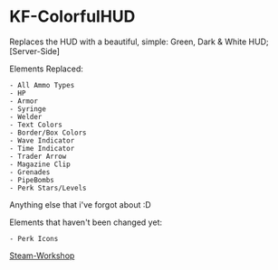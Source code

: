 # KF-ColorfulHUD

Replaces the HUD with a beautiful, simple: Green, Dark &amp; White HUD; [Server-Side]

Elements Replaced:

``` text
- All Ammo Types
- HP
- Armor
- Syringe
- Welder
- Text Colors
- Border/Box Colors
- Wave Indicator
- Time Indicator
- Trader Arrow
- Magazine Clip
- Grenades
- PipeBombs
- Perk Stars/Levels
```

Anything else that i've forgot about :D

Elements that haven't been changed yet:

``` text
- Perk Icons
```

[Steam-Workshop](https://steamcommunity.com/id/Vel-San/myworkshopfiles/)
